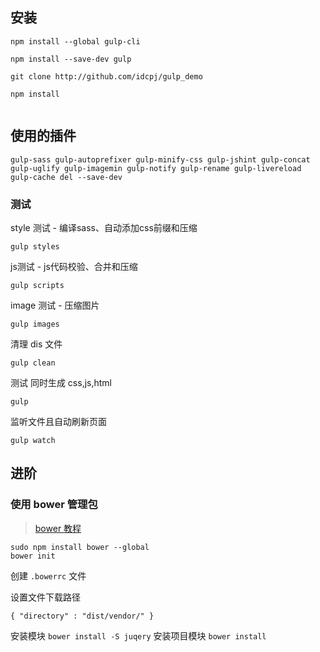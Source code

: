 ## 安装 
```
npm install --global gulp-cli

npm install --save-dev gulp

git clone http://github.com/idcpj/gulp_demo

npm install 


```

## 使用的插件
`gulp-sass gulp-autoprefixer gulp-minify-css gulp-jshint gulp-concat gulp-uglify gulp-imagemin gulp-notify gulp-rename gulp-livereload gulp-cache del --save-dev`

### 测试
style 测试 - 编译sass、自动添加css前缀和压缩

`gulp styles`

js测试 - js代码校验、合并和压缩

`gulp scripts`

image  测试 - 压缩图片


`gulp images`

清理 dis 文件

`gulp clean`

测试 同时生成 css,js,html

`gulp`

监听文件且自动刷新页面


`gulp watch`

## 进阶
### 使用 bower 管理包
> [bower 教程](https://www.kancloud.cn/idcpj/python/993424)


```
sudo npm install bower --global
bower init
```

创建 `.bowerrc` 文件


设置文件下载路径
```
{ "directory" : "dist/vendor/" }
```
安装模块
`bower install -S juqery`
安装项目模块
`bower install `